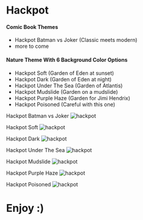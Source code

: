 # Hackpot

#### Comic Book Themes
* Hackpot Batman vs Joker (Classic meets modern)
* more to come

#### Nature Theme With 6 Background Color Options
* Hackpot Soft (Garden of Eden at sunset)
* Hackpot Dark (Garden of Eden at night)
* Hackpot Under The Sea (Garden of Atlantis)
* Hackpot Mudslide (Garden on a mudslide)
* Hackpot Purple Haze (Garden for Jimi Hendrix)
* Hackpot Poisoned (Careful with this one)

Hackpot Batman vs Joker
![hackpot](https://github.com/wwmyers/hackpot/raw/master/images/hackpotbatmanvsjoker.png)

Hackpot Soft
![hackpot](https://github.com/wwmyers/hackpot/raw/master/images/hackpotsoft.png)

Hackpot Dark
![hackpot](https://github.com/wwmyers/hackpot/raw/master/images/hackpotdark.png)

Hackpot Under The Sea
![hackpot](https://github.com/wwmyers/hackpot/raw/master/images/hackpotunderthesea.png)

Hackpot Mudslide
![hackpot](https://github.com/wwmyers/hackpot/raw/master/images/hackpotmudslide.png)

Hackpot Purple Haze
![hackpot](https://github.com/wwmyers/hackpot/raw/master/images/hackpotpurplehaze.png)

Hackpot Poisoned
![hackpot](https://github.com/wwmyers/hackpot/raw/master/images/hackpotpoisoned.png)

# Enjoy :)

<!--ctrl+shift+v to preview-->